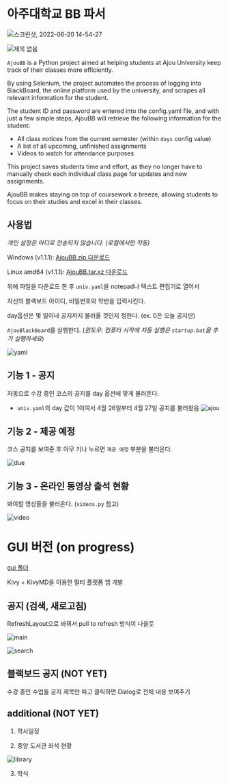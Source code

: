 # 아주대학교 BB 파서

![스크린샷, 2022-06-20 14-54-27](https://user-images.githubusercontent.com/2356749/174534648-b7fb604a-490b-4709-9bca-9abcea53c5df.png)

![제목 없음](https://user-images.githubusercontent.com/2356749/189145106-dcab33c8-3b7a-424e-8673-86a9a2f8f218.png)

`AjouBB` is a Python project aimed at helping students at Ajou University keep track of their classes more efficiently.

By using Selenium, the project automates the process of logging into BlackBoard, the online platform used by the university, and scrapes all relevant information for the student.

The student ID and password are entered into the config.yaml file, and with just a few simple steps, AjouBB will retrieve the following information for the student:

- All class notices from the current semester (within `days` config value)
- A list of all upcoming, unfinished assignments
- Videos to watch for attendance purposes

This project saves students time and effort, as they no longer have to manually check each individual class page for updates and new assignments.

AjouBB makes staying on top of coursework a breeze, allowing students to focus on their studies and excel in their classes.

## 사용법

*개인 설정은 어디로 전송되지 않습니다. (로컬에서만 작동)*

Windows (v1.1.1):
[AjouBB.zip 다운로드](https://github.com/Alfex4936/Ajou-BlackBoard/releases/download/v1.1.1/AjouBB_v1.1.1.zip)

Linux amd64 (v1.1.1):
[AjouBB.tar.xz 다운로드](https://github.com/Alfex4936/Ajou-BlackBoard/releases/download/v1.1.1/AjouBB_v1.1.1_linux.tar.xz)

위에 파일을 다운로드 한 후 `univ.yaml`을 notepad나 텍스트 편집기로 열어서

자신의 블랙보드 아이디, 비밀번호와 학번을 입력시킨다.

day옵션은 몇 일이내 공지까지 불러올 것인지 정한다. (ex. 0은 오늘 공지만)

`AjouBlackBoard`를 실행한다. (*윈도우: 컴퓨터 시작에 자동 실행은 `startup.bat`을 추가 실행하세요*)

![yaml](https://user-images.githubusercontent.com/2356749/113546947-f7c97c80-9627-11eb-9d5f-aba93dda4848.gif)

## 기능 1 - 공지

자동으로 수강 중인 코스의 공지를 day 옵션에 맞게 불러온다.

* `univ.yaml`의 day 값이 1이여서 4월 26일부터 4월 27일 공지를 불러왔음
![ajou](https://user-images.githubusercontent.com/2356749/116214126-5eead480-a781-11eb-9fc2-126fd3867ba8.gif)

## 기능 2 - 제공 예정

코스 공지를 보여준 후 아무 키나 누르면 `제공 예정` 부분을 불러온다.

![due](https://user-images.githubusercontent.com/2356749/113511215-b5f1f500-9599-11eb-9516-18bfb8ffcf8a.gif)

## 기능 3 - 온라인 동영상 출석 현황

봐야할 영상들을 불러온다. (`videos.py` 참고)

![video](https://user-images.githubusercontent.com/2356749/135459264-ea25ebc3-3395-49df-963e-5a739f5460b9.png)

# GUI 버전 (on progress)

[gui 폴더](https://github.com/Alfex4936/Ajou-BlackBoard/tree/main/gui)

Kivy + KivyMD을 이용한 멀티 플랫폼 앱 개발

## 공지 (검색, 새로고침)

RefreshLayout으로 바꿔서 pull to refresh 방식이 나을듯

![main](https://user-images.githubusercontent.com/2356749/129508421-f65116c7-fb29-48da-a63d-d37ac21af770.png)

![search](https://user-images.githubusercontent.com/2356749/129508425-66e86004-9e52-4fb6-b91a-897694fe2633.png)

## 블랙보드 공지 (NOT YET)

수강 중인 수업들 공지 제목만 따고 클릭하면 Dialog로 전체 내용 보여주기
## additional (NOT YET)

1. 학사일정

2. 중앙 도서관 좌석 현황

![library](https://user-images.githubusercontent.com/2356749/129508427-3aa54863-b43e-4f47-8e1e-d231ef8796b1.png)

3. 학식